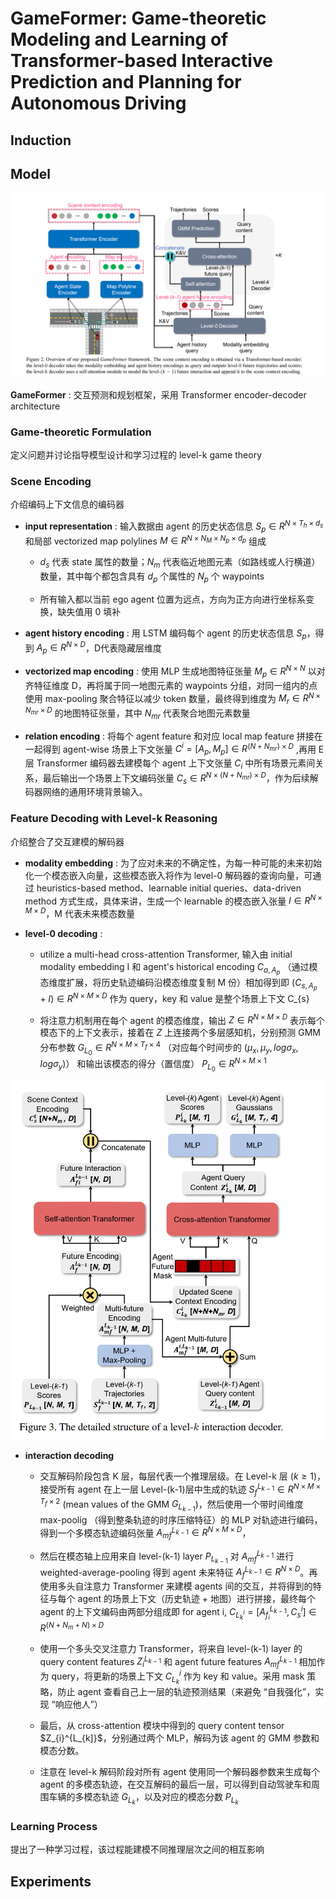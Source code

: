 # GameFormer: Game-theoretic Modeling and Learning of Transformer-based  Interactive Prediction and Planning for Autonomous Driving

## Induction



## Model

![GameFormer_framework_overview.png](./pictures/GameFormer_framework_overview.png)

**GameFormer** : 交互预测和规划框架，采用 Transformer encoder-decoder architecture  

### Game-theoretic Formulation

定义问题并讨论指导模型设计和学习过程的 level-k game theory 



### Scene Encoding

介绍编码上下文信息的编码器

- **input representation** : 输入数据由 agent 的历史状态信息 $S_{p} \in R^{N \times T_{h} \times d_{s}}$ 和局部 vectorized map polylines $M \in R^{N \times N_{M} \times N_{p} \times d_{p}}$ 组成

  - $d_{s}$ 代表 state 属性的数量；$N_{m}$ 代表临近地图元素（如路线或人行横道）数量，其中每个都包含具有 $d_{p}$ 个属性的 $N_{p}$ 个 waypoints  

  - 所有输入都以当前 ego agent 位置为远点，方向为正方向进行坐标系变换，缺失值用 0 填补

- **agent history encoding** : 用 LSTM 编码每个 agent 的历史状态信息 $S_{p}$，得到 $A_{p} \in R^{N \times D}$，D代表隐藏层维度

- **vectorized map encoding** : 使用 MLP 生成地图特征张量 $M_{p} \in R^{N \times N}$ 以对齐特征维度 D，再将属于同一地图元素的 waypoints 分组，对同一组内的点使用 max-pooling 聚合特征以减少 token 数量，最终得到维度为 $M_{r} \in R^{N \times N_{mr} \times D}$ 的地图特征张量，其中 $N_{mr}$ 代表聚合地图元素数量 

- **relation encoding** : 将每个 agent feature 和对应 local map feature 拼接在一起得到 agent-wise 场景上下文张量 $C^{i} = [A_{p} , M_{p}] \in R^{(N + N_{mr}) \times D}$ ,再用 E 层 Transformer 编码器去建模每个 agent 上下文张量 $C_{i}$ 中所有场景元素间关系，最后输出一个场景上下文编码张量 $C_{s} \in R^{N \times (N + N_{mr}) \times D}$，作为后续解码器网络的通用环境背景输入。

### Feature Decoding with Level-k Reasoning

介绍整合了交互建模的解码器

- **modality embedding** : 为了应对未来的不确定性，为每一种可能的未来初始化一个模态嵌入向量，这些模态嵌入将作为 level-0 解码器的查询向量，可通过 heuristics-based method、learnable initial queries、data-driven method 方式生成，具体来讲，生成一个 learnable 的模态嵌入张量 $I \in R^{N \times M \times D}$，M 代表未来模态数量

- **level-0 decoding** : 

  - utilize a multi-head cross-attention Transformer, 输入由 initial modality embedding I 和 agent's historical encoding $C_{a,A_{p}}$ （通过模态维度扩展，将历史轨迹编码沿模态维度复制 M 份）相加得到即 $(C_{s,A_{p}} + I) \in R^{N \times M \times D}$ 作为 query，key 和 value 是整个场景上下文 C_{s}
 
  - 将注意力机制用在每个 agent 的模态维度，输出 $Z \in R^{N \times M \times D}$ 表示每个模态下的上下文表示，接着在 $Z_{}$ 上连接两个多层感知机，分别预测 GMM 分布参数 $G_{L_{0}} \in R^{N \times M \times T_{f} \times 4}$ （对应每个时间步的 $(\mu_{x}, \mu_{y}, log\sigma_{x}, log\sigma_{y})$） 和输出该模态的得分（置信度） $P_{L_{0}} \in R^{N \times M \times 1}$  

![level-k interaction decoder](./pictures/level-k_interaction_decoder.png)

- **interaction decoding**

  - 交互解码阶段包含 K 层，每层代表一个推理层级。在 Level-k 层 $(k \geq 1)$，接受所有 agent 在上一层 Level-(k-1)层中生成的轨迹 $S_{f}^{L_{k-1}} \in R^{N \times M \times T_{f} \times 2}$ (mean values of the GMM $G_{L_{k-1}}$)，然后使用一个带时间维度 max-poolig （得到整条轨迹的时序压缩特征）的 MLP 对轨迹进行编码，得到一个多模态轨迹编码张量 $A_{mf}^{L_{k-1}} \in R^{N \times M \times D}$，

  - 然后在模态轴上应用来自 level-(k-1) layer $P_{L_{k-1}}$ 对 $A_{mf}^{L_{k-1}}$ 进行 weighted-average-pooling 得到 agent 未来特征 $A_{f}^{L_{k-1}} \in R^{N \times D}$。再使用多头自注意力 Transformer 来建模 agents 间的交互，并将得到的特征与每个 agent 的场景上下文（历史轨迹 + 地图）进行拼接，最终每个 agent 的上下文编码由两部分组成即 for agent i, $C_{L_{k}^{i}} = [A_{f_{i}}^{L_{k-1}}, C_{s}^{i}] \in R^{(N + N_{m} + N) \times D}$

  - 使用一个多头交叉注意力 Transformer，将来自 level-(k-1) layer 的 query content features $Z_{i}^{L_{k-1}}$ 和 agent future features $A_{mf}^{L_{k-1}}$ 相加作为 query，将更新的场景上下文 $C_{L_{k}}^{i}$ 作为 key 和 value。采用 mask 策略，防止 agent 查看自己上一层的轨迹预测结果（来避免 “自我强化”，实现 “响应他人”）

  - 最后，从 cross-attention 模块中得到的 query content tensor $Z_{i}^{L_{k]}$，分别通过两个 MLP，解码为该 agent 的 GMM 参数和模态分数。

  - 注意在 level-k 解码阶段对所有 agent 使用同一个解码器参数来生成每个 agent 的多模态轨迹，在交互解码的最后一层，可以得到自动驾驶车和周围车辆的多模态轨迹 $G_{L_{k}}$，以及对应的模态分数 $P_{L_{k}}$

### Learning Process

提出了一种学习过程，该过程能建模不同推理层次之间的相互影响




## Experiments

